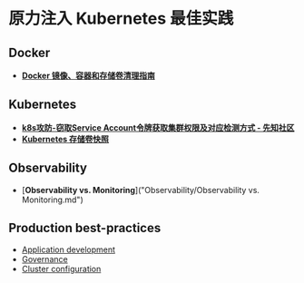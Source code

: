 原力注入 Kubernetes 最佳实践
=========================

Docker
--------
- [**Docker 镜像、容器和存储卷清理指南**](Docker/Docker_Cleanup_A_Guide_for_Clearing_Images_Containers_and_Volumes.md)

Kubernetes
--------
- [**k8s攻防-窃取Service Account令牌获取集群权限及对应检测方式 - 先知社区**](Kubernetes/K8s_attack_and_defense-stealing_SA_token.md)
- [**Kubernetes 存储卷快照**](Kubernetes/Kubernetes_Volume_Snapshots.md)

Observability
--------
- [**Observability vs. Monitoring**]("Observability/Observability vs. Monitoring.md")

Production best-practices
--------
- [Application development](application-development_cn.md)
- [Governance](governance.md)
- [Cluster configuration](configuration_cn.md)



